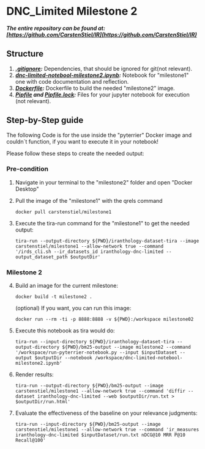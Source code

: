 # DNC_Limited Milestone 2

***The entire repository can be found at: [https://github.com/CarstenStiel/IR](https://github.com/CarstenStiel/IR)***

## Structure

1. ***[.gitignore](.gitignore):*** Dependencies, that should be ignored for git(not relevant).
2. ***[dnc-limited-notebool-milestone2.ipynb](dnc-limited-notebool-milestone2.ipynb):*** Notebook for "milestone1" one with code documentation and reflection.
3. ***[Dockerfile](Dockerfile):*** Dockerfile to build the needed "milestone2" image.
4. ***[Pipfile](Pipfile) and [Pipfile.lock](Pipfile.lock):*** Files for your jupyter notebook for execution (not relevant).

## Step-by-Step guide

The following Code is for the use inside the "pyterrier" Docker image and couldn´t function, if you want to execute it in your notebook!

Please follow these steps to create the needed output:

### Pre-condition

1. Navigate in your terminal to the "milestone2" folder and open "Docker Desktop"

2. Pull the image of the "milestone1" with the qrels command
    ```
    docker pull carstenstiel/milestone1
    ```
3. Execute the tira-run command for the "milestone1" to get the needed output:
    ```
    tira-run --output-directory ${PWD}/iranthology-dataset-tira --image carstenstiel/milestone1 --allow-network true --command '/irds_cli.sh --ir_datasets_id iranthology-dnc-limited --output_dataset_path $outputDir'
    ```
   
### Milestone 2

4. Build an image for the current milestone:
    ```
    docker build -t milestone2 .
    ```
    (optional) If you want, you can run this image:
    ```
    docker run --rm -ti -p 8888:8888 -v ${PWD}:/workspace milestone02
    ```
5. Execute this notebook as tira would do:
    ```
    tira-run --input-directory ${PWD}/iranthology-dataset-tira --output-directory ${PWD}/bm25-output --image milestone2 --command '/workspace/run-pyterrier-notebook.py --input $inputDataset --output $outputDir --notebook /workspace/dnc-limited-notebool-milestone2.ipynb'
    ```
6. Render results:
    ```
    tira-run --output-directory ${PWD}/bm25-output --image carstenstiel/milestone1 --allow-network true --command 'diffir --dataset iranthology-dnc-limited --web $outputDir/run.txt > $outputDir/run.html'
    ```
7. Evaluate the effectiveness of the baseline on your relevance judgments:
    ```
    tira-run --input-directory ${PWD}/bm25-output --image carstenstiel/milestone1 --allow-network true --command 'ir_measures iranthology-dnc-limited $inputDataset/run.txt nDCG@10 MRR P@10 Recall@100'
    ```